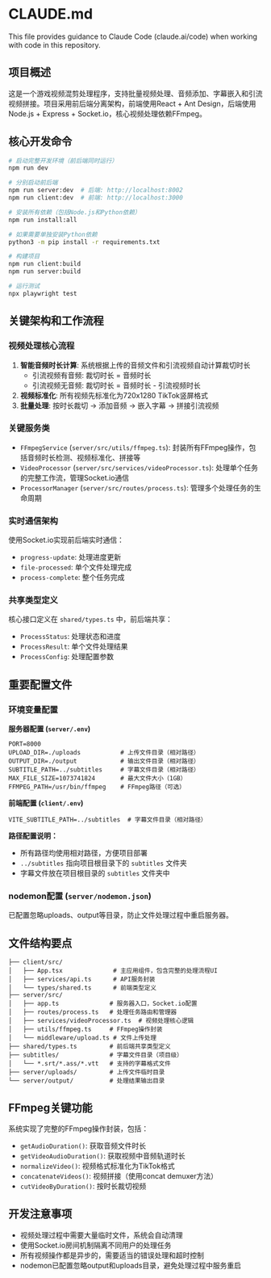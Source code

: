 # CLAUDE.md

This file provides guidance to Claude Code (claude.ai/code) when working with code in this repository.

## 项目概述

这是一个游戏视频混剪处理程序，支持批量视频处理、音频添加、字幕嵌入和引流视频拼接。项目采用前后端分离架构，前端使用React + Ant Design，后端使用Node.js + Express + Socket.io，核心视频处理依赖FFmpeg。

## 核心开发命令

```bash
# 启动完整开发环境（前后端同时运行）
npm run dev

# 分别启动前后端
npm run server:dev  # 后端: http://localhost:8002
npm run client:dev  # 前端: http://localhost:3000

# 安装所有依赖（包括Node.js和Python依赖）
npm run install:all

# 如果需要单独安装Python依赖
python3 -m pip install -r requirements.txt

# 构建项目
npm run client:build
npm run server:build

# 运行测试
npx playwright test
```

## 关键架构和工作流程

### 视频处理核心流程
1. **智能音频时长计算**: 系统根据上传的音频文件和引流视频自动计算裁切时长
   - 引流视频有音频: 裁切时长 = 音频时长
   - 引流视频无音频: 裁切时长 = 音频时长 - 引流视频时长
2. **视频标准化**: 所有视频先标准化为720x1280 TikTok竖屏格式
3. **批量处理**: 按时长裁切 → 添加音频 → 嵌入字幕 → 拼接引流视频

### 关键服务类
- `FFmpegService` (`server/src/utils/ffmpeg.ts`): 封装所有FFmpeg操作，包括音频时长检测、视频标准化、拼接等
- `VideoProcessor` (`server/src/services/videoProcessor.ts`): 处理单个任务的完整工作流，管理Socket.io通信
- `ProcessorManager` (`server/src/routes/process.ts`): 管理多个处理任务的生命周期

### 实时通信架构
使用Socket.io实现前后端实时通信：
- `progress-update`: 处理进度更新  
- `file-processed`: 单个文件处理完成
- `process-complete`: 整个任务完成

### 共享类型定义
核心接口定义在 `shared/types.ts` 中，前后端共享：
- `ProcessStatus`: 处理状态和进度
- `ProcessResult`: 单个文件处理结果
- `ProcessConfig`: 处理配置参数

## 重要配置文件

### 环境变量配置

**服务器配置 (`server/.env`)**
```
PORT=8000
UPLOAD_DIR=./uploads           # 上传文件目录（相对路径）
OUTPUT_DIR=./output            # 输出文件目录（相对路径）
SUBTITLE_PATH=../subtitles     # 字幕文件目录（相对路径）
MAX_FILE_SIZE=1073741824       # 最大文件大小（1GB）
FFMPEG_PATH=/usr/bin/ffmpeg    # FFmpeg路径（可选）
```

**前端配置 (`client/.env`)**
```
VITE_SUBTITLE_PATH=../subtitles  # 字幕文件目录（相对路径）
```

**路径配置说明：**
- 所有路径均使用相对路径，方便项目部署
- `../subtitles` 指向项目根目录下的 `subtitles` 文件夹
- 字幕文件放在项目根目录的 `subtitles` 文件夹中

### nodemon配置 (`server/nodemon.json`)
已配置忽略uploads、output等目录，防止文件处理过程中重启服务器。

## 文件结构要点

```
├── client/src/
│   ├── App.tsx              # 主应用组件，包含完整的处理流程UI
│   ├── services/api.ts      # API服务封装
│   └── types/shared.ts      # 前端类型定义
├── server/src/
│   ├── app.ts              # 服务器入口，Socket.io配置
│   ├── routes/process.ts   # 处理任务路由和管理器
│   ├── services/videoProcessor.ts  # 视频处理核心逻辑
│   ├── utils/ffmpeg.ts     # FFmpeg操作封装
│   └── middleware/upload.ts # 文件上传处理
├── shared/types.ts         # 前后端共享类型定义
├── subtitles/              # 字幕文件目录（项目级）
│   └── *.srt/*.ass/*.vtt   # 支持的字幕格式文件
├── server/uploads/         # 上传文件临时目录
└── server/output/          # 处理结果输出目录
```

## FFmpeg关键功能

系统实现了完整的FFmpeg操作封装，包括：
- `getAudioDuration()`: 获取音频文件时长
- `getVideoAudioDuration()`: 获取视频中音频轨道时长
- `normalizeVideo()`: 视频格式标准化为TikTok格式
- `concatenateVideos()`: 视频拼接（使用concat demuxer方法）
- `cutVideoByDuration()`: 按时长裁切视频

## 开发注意事项

- 视频处理过程中需要大量临时文件，系统会自动清理
- 使用Socket.io房间机制隔离不同用户的处理任务  
- 所有视频操作都是异步的，需要适当的错误处理和超时控制
- nodemon已配置忽略output和uploads目录，避免处理过程中服务重启